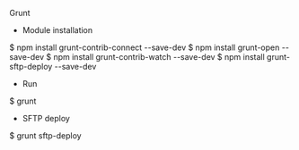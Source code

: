Grunt  

* Module installation

$ npm install grunt-contrib-connect --save-dev
$ npm install grunt-open --save-dev
$ npm install grunt-contrib-watch --save-dev
$ npm install grunt-sftp-deploy --save-dev

* Run

$ grunt


* SFTP deploy

$ grunt sftp-deploy

